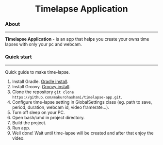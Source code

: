 <h1 align="center">Timelapse Application</h1>

### About

---

**Timelapse Application** - is an app that helps you create your owns time lapses with only your pc and webcam.

### Quick start

---
Quick guide to make time-lapse.

1. Install Gradle. [Gradle install](https://gradle.org/install/).
2. Install Groovy. [Groovy install](https://groovy-lang.org/install.html).
3. Clone the repository `git clone https://github.com/makurohashami/timelapse-app.git`.
4. Configure time-lapse setting in GlobalSettings class (eg. path to save, period, duration, webcam id, video
   framerate...).
5. Turn off sleep on your PC.
6. Open bash/cmd in project directory.
7. Build the project.
8. Run app.
9. Well done! Wait until time-lapse will be created and after that enjoy the video.
